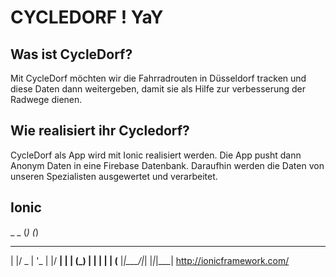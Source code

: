 # CYCLEDORF ! YaY
## Was ist CycleDorf?
Mit CycleDorf möchten wir die Fahrradrouten in Düsseldorf tracken und diese Daten dann weitergeben, damit sie als Hilfe zur verbesserung der Radwege dienen.
## Wie realisiert ihr Cycledorf?
CycleDorf als App wird mit Ionic realisiert werden. Die App pusht dann Anonym Daten in eine Firebase Datenbank. Daraufhin werden die Daten von unseren Spezialisten ausgewertet und verarbeitet.
## Ionic
  _             _
 (_)           (_)
  _  ___  _ __  _  ___
 | |/ _ \| '_ \| |/ __|
 | | (_) | | | | | (__
 |_|\___/|_| |_|_|\___|
 http://ionicframework.com/
